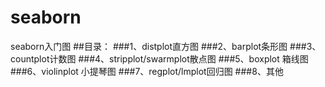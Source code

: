 # seaborn
seaborn入门图
##目录：
###1、distplot直方图
###2、barplot条形图
###3、countplot计数图
###4、stripplot/swarmplot散点图
###5、boxplot 箱线图
###6、violinplot 小提琴图
###7、regplot/lmplot回归图
###8、其他
